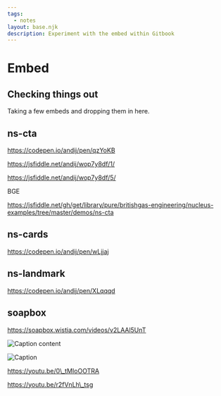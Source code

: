 ```yaml
---
tags:
  - notes
layout: base.njk
description: Experiment with the embed within Gitbook
---
```


# Embed

## Checking things out

Taking a few embeds and dropping them in here.

## ns-cta

https://codepen.io/andij/pen/qzYoKB

https://jsfiddle.net/andij/wop7y8df/1/

https://jsfiddle.net/andij/wop7y8df/5/

BGE

https://jsfiddle.net/gh/get/library/pure/britishgas-engineering/nucleus-examples/tree/master/demos/ns-cta

## ns-cards

https://codepen.io/andij/pen/wLjjaj

## ns-landmark

https://codepen.io/andij/pen/XLqqqd

## soapbox

https://soapbox.wistia.com/videos/v2LAAl5UnT

![Caption content](https://andijcdn.sirv.com/nds/testcard-16x9.png?w=320)

![Caption](https://andijcdn.sirv.com/nds/testcard-16x9.png?w=320)

https://youtu.be/0\_tMIoOOTRA

https://youtu.be/r2fVnLh\_tsg


